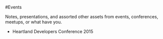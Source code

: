 #Events

Notes, presentations, and assorted other assets from events, conferences, meetups, or what have you.

- Heartland Developers Conference 2015
